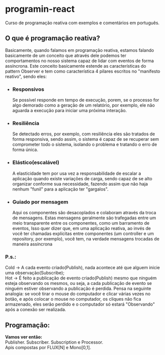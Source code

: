 # programin-react
Curso de programação reativa com exemplos e comentários em português.

<h2>O que é programação reativa?</h2>
<p>Basicamente, quando falamos em programação reativa,
estamos falando basicamente de um conceito que através dele podemos 
ter comportamentos no nosso sistema capaz de lidar com eventos de forma
assíncrona.
Este conceito basicamente estende as características do pattern Observer
e tem como característica 4 pilares escritos no "manifesto reativo", 
sendo eles: </p>
    <ul>
        <li><h3><b>Responsivos</b></h3></li>
        <p>Se possível responde em tempo de execução, 
            porem, se o processo for algo demorado como a geração de um 
            relatório, por exemplo, ele não aguarda a execução para iniciar uma próxima interação.</p> 
    </ul>
    <ul>
        <li><h3><b>Resiliência</b></h3></li>
        <p>Se detectado erros, por exemplo, com resiliência eles são tratados de forma responsiva,
        sendo assim, o sistema é capaz de se recuperar sem comprometer todo o sistema, isolando o problema e
        tratando o erro de forma única.</p> 
    </ul>
    <ul>
        <li><h3><b>Elástico(escalável)</b></h3></li>
        <p>A elasticidade tem por usa vez a responsabilidade de escalar a aplicação quando existe variações 
        de carga, sendo capaz de se alto organizar conforme sua necessidade, fazendo assim que não
        haja nenhum "funil" para a aplicação ter "gargalos".</p> 
    </ul>
    <ul>
        <li><h3><b>Guiado por mensagem</b></h3></li>
        <p>Aqui os componentes são desacoplados e colaboram através da troca de mensagens. Estas mensagens 
        geralmente são trafegadas entre um meio transparente entre os componentes, como um barramento
        de eventos, Isso quer dizer que, em uma aplicação reativa, ao invés de você ter chamadas 
        explícitas entre componentes (um controller e um repository, por exemplo), você tem, na verdade
        mensagens trocadas de maneira assíncrona</p> 
    </ul>

<h3>P.s.:</h3>
<p>
    Cold -> A cada evento criado(Publish), nada acontece até que alguem inicie uma observação(Subscribe); <br/>
    Hot ->  É feito a publicação de evento criado(Publish) mesmo que ninguém esteja observando os mesmos,
    ou seja, a cada publicação de evento se ninguém estiver observando a publicação é perdida.
    Pensa na seguinte analogia: se você tirar o mouse do computador e clicar várias vezes no botão, e 
    após colocar o mouse no computador, os cliques não fica armazenado, eles serão perdido e o computador
    só estará "Observando" após a conexão ser realizada.
</p>
<h2>Programação:</h2>
<p>
    <b>Vamos ver então:</b><br/>
    Publisher. Subscriber. Subscription e Processor.<br/>
    Apis compostas por FLUX[N] e Mono[0,1].

</p>